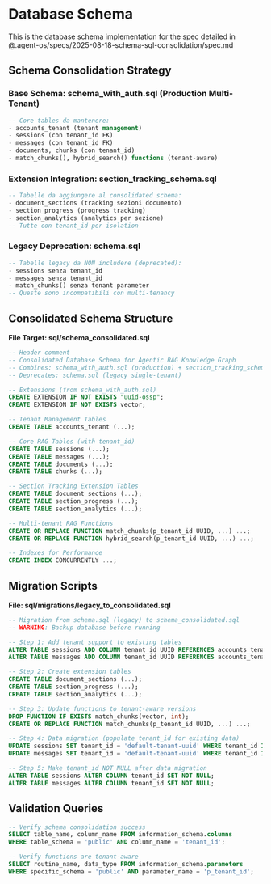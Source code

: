 # Database Schema

This is the database schema implementation for the spec detailed in @.agent-os/specs/2025-08-18-schema-sql-consolidation/spec.md

## Schema Consolidation Strategy

### Base Schema: schema_with_auth.sql (Production Multi-Tenant)
```sql
-- Core tables da mantenere:
- accounts_tenant (tenant management)
- sessions (con tenant_id FK)
- messages (con tenant_id FK) 
- documents, chunks (con tenant_id)
- match_chunks(), hybrid_search() functions (tenant-aware)
```

### Extension Integration: section_tracking_schema.sql
```sql
-- Tabelle da aggiungere al consolidated schema:
- document_sections (tracking sezioni documento)
- section_progress (progress tracking)
- section_analytics (analytics per sezione)
-- Tutte con tenant_id per isolation
```

### Legacy Deprecation: schema.sql
```sql
-- Tabelle legacy da NON includere (deprecated):
- sessions senza tenant_id
- messages senza tenant_id
- match_chunks() senza tenant parameter
-- Queste sono incompatibili con multi-tenancy
```

## Consolidated Schema Structure

**File Target: sql/schema_consolidated.sql**

```sql
-- Header comment
-- Consolidated Database Schema for Agentic RAG Knowledge Graph
-- Combines: schema_with_auth.sql (production) + section_tracking_schema.sql (extension)
-- Deprecates: schema.sql (legacy single-tenant)

-- Extensions (from schema_with_auth.sql)
CREATE EXTENSION IF NOT EXISTS "uuid-ossp";
CREATE EXTENSION IF NOT EXISTS vector;

-- Tenant Management Tables
CREATE TABLE accounts_tenant (...);

-- Core RAG Tables (with tenant_id)
CREATE TABLE sessions (...);
CREATE TABLE messages (...);
CREATE TABLE documents (...);
CREATE TABLE chunks (...);

-- Section Tracking Extension Tables
CREATE TABLE document_sections (...);
CREATE TABLE section_progress (...);
CREATE TABLE section_analytics (...);

-- Multi-tenant RAG Functions
CREATE OR REPLACE FUNCTION match_chunks(p_tenant_id UUID, ...) ...;
CREATE OR REPLACE FUNCTION hybrid_search(p_tenant_id UUID, ...) ...;

-- Indexes for Performance
CREATE INDEX CONCURRENTLY ...;
```

## Migration Scripts

**File: sql/migrations/legacy_to_consolidated.sql**

```sql
-- Migration from schema.sql (legacy) to schema_consolidated.sql
-- WARNING: Backup database before running

-- Step 1: Add tenant support to existing tables
ALTER TABLE sessions ADD COLUMN tenant_id UUID REFERENCES accounts_tenant(id);
ALTER TABLE messages ADD COLUMN tenant_id UUID REFERENCES accounts_tenant(id);

-- Step 2: Create extension tables
CREATE TABLE document_sections (...);
CREATE TABLE section_progress (...);
CREATE TABLE section_analytics (...);

-- Step 3: Update functions to tenant-aware versions
DROP FUNCTION IF EXISTS match_chunks(vector, int);
CREATE OR REPLACE FUNCTION match_chunks(p_tenant_id UUID, ...) ...;

-- Step 4: Data migration (populate tenant_id for existing data)
UPDATE sessions SET tenant_id = 'default-tenant-uuid' WHERE tenant_id IS NULL;
UPDATE messages SET tenant_id = 'default-tenant-uuid' WHERE tenant_id IS NULL;

-- Step 5: Make tenant_id NOT NULL after data migration
ALTER TABLE sessions ALTER COLUMN tenant_id SET NOT NULL;
ALTER TABLE messages ALTER COLUMN tenant_id SET NOT NULL;
```

## Validation Queries

```sql
-- Verify schema consolidation success
SELECT table_name, column_name FROM information_schema.columns 
WHERE table_schema = 'public' AND column_name = 'tenant_id';

-- Verify functions are tenant-aware
SELECT routine_name, data_type FROM information_schema.parameters 
WHERE specific_schema = 'public' AND parameter_name = 'p_tenant_id';
```